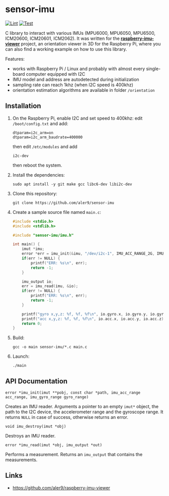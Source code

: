 
# sensor-imu

[![Lint](https://github.com/aler9/sensor-imu/workflows/lint/badge.svg)](https://github.com/aler9/sensor-imu/actions?query=workflow:lint)
[![Test](https://github.com/aler9/sensor-imu/workflows/test/badge.svg)](https://github.com/aler9/sensor-imu/actions?query=workflow:test)

C library to interact with various IMUs (MPU6000, MPU6050, MPU6500, ICM20600, ICM20601, ICM2062). It was written for the **[raspberry-imu-viewer](https://github.com/aler9/raspberry-imu-viewer)** project, an orientation viewer in 3D for the Raspberry Pi, where you can also find a working example on how to use this library.

Features:
* works with Raspberry Pi / Linux and probably with almost every single-board computer equipped with I2C
* IMU model and address are autodetected during initialization
* sampling rate can reach 1khz (when I2C speed is 400khz)
* orientation estimation algorithms are available in folder `/orientation`

## Installation

1. On the Raspberry Pi, enable I2C and set speed to 400khz: edit `/boot/config.txt` and add:

   ```
   dtparam=i2c_arm=on
   dtparam=i2c_arm_baudrate=400000
   ```

   then edit `/etc/modules` and add

   ```
   i2c-dev
   ```

   then reboot the system.


2. Install the dependencies:

   ```
   sudo apt install -y git make gcc libc6-dev libi2c-dev
   ```

3. Clone this repository:

   ```
   git clone https://github.com/aler9/sensor-imu
   ```

4. Create a sample source file named `main.c`:

   ```c
   #include <stdio.h>
   #include <stdlib.h>

   #include "sensor-imu/imu.h"

   int main() {
       imut *imu;
       error *err = imu_init(&imu, "/dev/i2c-1", IMU_ACC_RANGE_2G, IMU_GYRO_RANGE_250DPS);
       if(err != NULL) {
           printf("ERR: %s\n", err);
           return -1;
       }

       imu_output io;
       err = imu_read(imu, &io);
       if(err != NULL) {
           printf("ERR: %s\n", err);
           return -1;
       }

       printf("gyro x,y,z: %f, %f, %f\n", io.gyro.x, io.gyro.y, io.gyro.z);
       printf("acc x,y,z: %f, %f, %f\n", io.acc.x, io.acc.y, io.acc.z);
       return 0;
   }
   ```

5. Build:

   ```
   gcc -o main sensor-imu/*.c main.c
   ```

6. Launch:

   ```
   ./main
   ```

## API Documentation

```error *imu_init(imut **pobj, const char *path, imu_acc_range acc_range, imu_gyro_range gyro_range)```

Creates an IMU reader. Arguments a pointer to an empty `imut*` object, the path to the I2C device, the accelerometer range and the gyroscope range. It returns `NULL` in case of success, otherwise returns an error.

```void imu_destroy(imut *obj)```

Destroys an IMU reader.

```error *imu_read(imut *obj, imu_output *out)```

Performs a measurement. Returns an `imu_output` that contains the measurements.

## Links

* https://github.com/aler9/raspberry-imu-viewer
